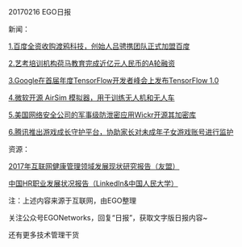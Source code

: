 20170216 EGO日报

新闻：

[1.百度全资收购渡鸦科技，创始人吕骋携团队正式加盟百度](http://36kr.com/p/5063954.html?ktm_source=feed)

[2.艺考培训机构荷马教育完成近亿元人民币的A轮融资](http://36kr.com/p/5063309.html?ktm_source=feed)

[3.Google在首届年度TensorFlow开发者峰会上发布TensorFlow 1.0](https://www.oschina.net/news/81964/tensorflow-1-0)

[4.微软开源 AirSim 模拟器，用于训练无人机和无人车](https://www.oschina.net/news/81975/microsoft-open-source-airsim)

[5.美国网络安全公司的军事级防泄密应用Wickr开源其加密库](https://www.oschina.net/news/81977/wickr-finally-goes-open-source)

[6.腾讯推出游戏成长守护平台，协助家长对未成年子女游戏账号进行监护](http://news.mydrivers.com/1/519/519902.htm)

资源：

[2017年互联网健康管理领域发展现状研究报告（友盟）](http://www.umeng.com/reports.html)

[中国HR职业发展状况报告（LinkedIn&中国人民大学）](https://business.linkedin.com/zh-cn/talent-solutions/c/2017/1/china-hr-develop-report#)

注：上述内容来源于互联网，由EGO整理

关注公众号EGONetworks，回复“日报”，获取文字版日报内容~

还有更多技术管理干货
